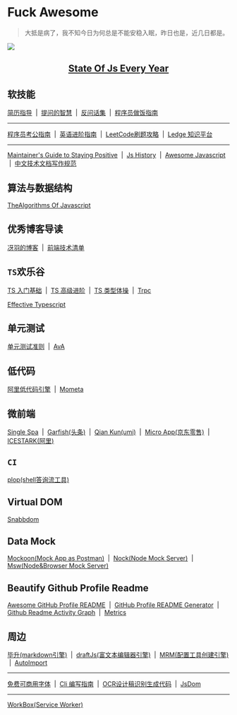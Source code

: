 # Fuck Awesome

> 大抵是病了，我不知今日为何总是不能安稳入眠，昨日也是，近几日都是。


![](https://cloud.githubusercontent.com/assets/383994/19832229/f6b5922c-9deb-11e6-9cc5-fa09032bf8ef.png)

<center >
    <h2>
        <a href="https://stateofjs.com/">State Of Js Every Year</a>
    </h2>
</center>

## 软技能

<p> 
    <a href="https://github.com/geekcompany/ResumeSample">简历指导</a>
    <a style="margin: 0 4px ">|</a>
    <a href="https://github.com/ryanhanwu/How-To-Ask-Questions-The-Smart-Way/blob/main/README-zh_CN.md">提问的智慧</a>
    <a style="margin: 0 4px ">|</a>
    <a href="https://github.com/yifeikong/reverse-interview-zh">反问话集</a>
    <a style="margin: 0 4px ">|</a>
    <a href="https://github.com/Anduin2017/HowToCook">程序员做饭指南</a>
</p>

------

<p> 
    <a href="https://github.com/coder2gwy/coder2gwy">程序员考公指南</a>
    <a style="margin: 0 4px ">|</a>
    <a href="https://github.com/byoungd/English-level-up-tips">英语进阶指南</a>
    <a style="margin: 0 4px ">|</a>
    <a href="https://github.com/youngyangyang04/leetcode-master">LeetCode刷题攻略</a>
    <a style="margin: 0 4px ">|</a>    
    <a href="https://github.com/phodal/ledge">Ledge 知识平台</a>
</p>

------

<p>
    <a href="https://github.com/jonschlinkert/maintainers-guide-to-staying-positive">Maintainer's Guide to Staying Positive</a>
    <a style="margin: 0 4px ">|</a> 
    <a href="https://github.com/doodlewind/jshistory-cn">Js History</a>
    <a style="margin: 0 4px ">|</a> 
    <a href="https://github.com/sorrycc/awesome-javascript">Awesome Javascript</a>
    <a style="margin: 0 4px ">|</a>
    <a href="https://github.com/ruanyf/document-style-guide">中文技术文档写作规范</a>
</p>

## 算法与数据结构

<p>
    <a href="https://github.com/TheAlgorithms/Javascript">TheAlgorithms Of Javascript</a>
</p>

## 优秀博客导读

<p>
    <a href="https://github.com/mqyqingfeng/Blog">冴羽的博客</a>
    <a style="margin: 0 4px ">|</a>
    <a href="https://www.alienzhou.com/projects/frontend-tech-list/">前端技术清单</a>
</p>

## `TS`欢乐谷

<p>
    <a href="https://ts.xcatliu.com/">TS 入门基础</a>
    <a style="margin: 0 4px ">|</a>
    <a href="https://jkchao.github.io/typescript-book-chinese/#why">TS 高级进阶</a>
    <a style="margin: 0 4px ">|</a>
    <a href="https://github.com/type-challenges/type-challenges/blob/master/README.zh-CN.md">TS 类型体操</a>
    <a style="margin: 0 4px ">|</a>
    <a href="https://github.com/trpc/trpc">Trpc</a>
</p>

<p>
    <a href="https://github.com/danvk/effective-typescript">Effective Typescript</a>
</p>

## 单元测试

<p>
    <a href="https://github.com/yangyubo/zh-unit-testing-guidelines">单元测试准则</a>
    <a style="margin: 0 4px ">|</a>
    <a href="https://github.com/avajs/ava">AvA</a>
</p>

## 低代码

<p>
    <a href="https://github.com/alibaba/lowcode-engine">阿里低代码引擎</a>
    <a style="margin: 0 4px ">|</a>
    <a href="https://github.com/imcuttle/mometa">Mometa</a>
</p>

## 微前端
<p>
    <a href="https://single-spa.js.org/">Single Spa</a>
    <a style="margin: 0 4px ">|</a>
    <a href="https://garfish.top/guide">Garfish(头条)</a>
    <a style="margin: 0 4px ">|</a>
    <a href="https://github.com/umijs/qiankun">Qian Kun(umi)</a>
    <a style="margin: 0 4px ">|</a>
    <a href="https://github.com/micro-zoe/micro-app/blob/dev/README.zh-cn.md">Micro App(京东零售)</a>
    <a style="margin: 0 4px ">|</a>
    <a href="https://micro-frontends.ice.work/">ICESTARK(阿里)</a>
</p>

## `CI`

<p>
    <a href="https://github.com/plopjs/plop">plop(shell答询流工具)</a>
</p>

## Virtual DOM

<p>
    <a href="https://github.com/snabbdom/snabbdom">Snabbdom</a>
</p>

## Data Mock

<p>
    <a href="https://github.com/mockoon/mockoon">Mockoon(Mock App as Postman)</a>
    <a style="margin: 0 4px ">|</a>
     <a href="https://github.com/nock/nock">Nock(Node Mock Server)</a>
    <a style="margin: 0 4px ">|</a>
    <a href="https://github.com/mswjs/msw">Msw(Node&Browser Mock Server)</a>
</p>

## Beautify Github Profile Readme

<p>
    <a href="https://github.com/abhisheknaiidu/awesome-github-profile-readme">Awesome GitHub Profile README</a>
    <a style="margin: 0 4px ">|</a>
    <a href="https://github.com/rahuldkjain/github-profile-readme-generator">GitHub Profile README Generator</a>
    <a style="margin: 0 4px ">|</a>
    <a href="https://github.com/Ashutosh00710/github-readme-activity-graph">Github Readme Activity Graph</a>
    <a style="margin: 0 4px ">|</a>   
    <a href="https://github.com/lowlighter/metrics">Metrics</a>
</p>

## 周边

<p>
    <a href="https://github.com/benjycui/bisheng">毕升(markdown引擎)</a>
    <a style="margin: 0 4px ">|</a>
    <a href="https://github.com/facebook/draft-js">draftJs(富文本编辑器引擎)</a>
    <a style="margin: 0 4px ">|</a>
    <a href="https://github.com/sapegin/mrm">MRM(配置工具创建引擎)</a>
    <a style="margin: 0 4px ">|</a>    
    <a href="https://github.com/antfu/unplugin-auto-import">AutoImport</a>
</p>

-------

<p>
    <a href="https://github.com/wordshub/free-font">免费可商用字体</a>
    <a style="margin: 0 4px ">|</a>
    <a href="https://github.com/cli-guidelines/cli-guidelines">Cli 编写指南</a>
    <a style="margin: 0 4px ">|</a>
    <a href="https://github.com/imgcook/imgcook">OCR设计稿识别生成代码</a>
    <a style="margin: 0 4px ">|</a>
    <a href="https://github.com/jsdom/jsdom">JsDom</a>
</p>

----

<p>
    <a href="https://github.com/GoogleChrome/workbox">WorkBox(Service Worker)</a>
</p>




